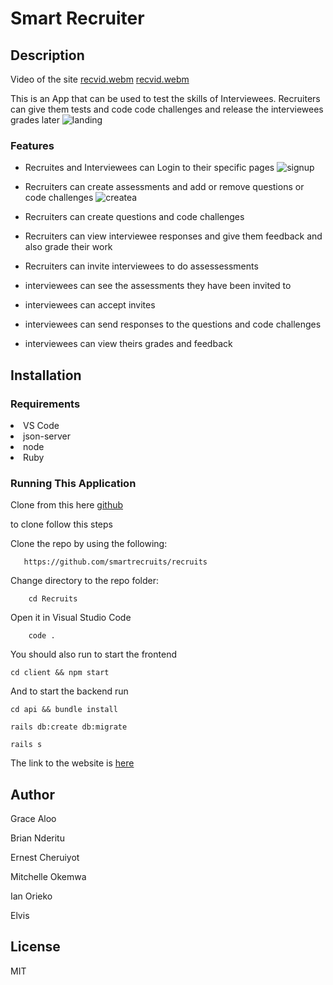 # Smart Recruiter

## Description
Video of the site
[recvid.webm](https://user-images.githubusercontent.com/109147065/235054617-8497ca5a-16f6-4962-af95-85ee6359ffc8.webm)
[recvid.webm](https://user-images.githubusercontent.com/109147065/235055087-49067f61-79af-4ea7-8edf-57e2eefbe0e2.webm)


This is an App that can be used to test the skills of Interviewees. Recruiters can give them tests and code code challenges and release the interviewees grades later
![landing](https://user-images.githubusercontent.com/109147065/235051958-3d4d9873-30c4-4638-878c-256489c1cd66.png)


### Features
- Recruites and Interviewees can Login to their specific pages
![signup](https://user-images.githubusercontent.com/109147065/235052222-ed715b9f-60e6-4f92-a324-4ed7a7c1d3ac.png)

- Recruiters can create assessments and add or remove questions or code challenges
![createa](https://user-images.githubusercontent.com/109147065/235052722-fd169cd4-e372-467f-8523-b09513dc7e53.png)

- Recruiters can create questions and code challenges

- Recruiters can view interviewee responses and give them feedback and also grade their work

- Recruiters can invite interviewees to do assessessments

- interviewees can see the assessments they have been invited to

- interviewees can accept invites

- interviewees can send responses to the questions and code challenges

- interviewees can view theirs grades and feedback


## Installation
### Requirements

<li>VS Code</li>
    <li>json-server</li>
    <li>node</li>
    <li>Ruby</li>


### Running This Application
Clone from this here [github](https://github.com/smartrecruits/recruits
)

to clone follow this steps


Clone the repo by using the following:   

       https://github.com/smartrecruits/recruits


Change directory to the repo folder: 

        cd Recruits

Open it in Visual Studio Code

        code .
   

You should also run to start the frontend
     
    cd client && npm start

And to start the backend run    
    
    cd api && bundle install

    rails db:create db:migrate 

    rails s


The link to the website is [here](https://smart-recruits.onrender.com/)

## Author 
 Grace Aloo

 Brian Nderitu

 Ernest Cheruiyot

 Mitchelle Okemwa

 Ian Orieko

 Elvis

## License
MIT